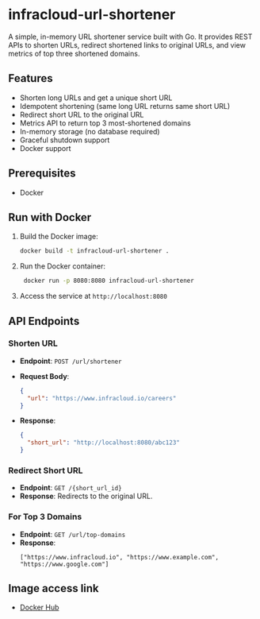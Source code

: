 # infracloud-url-shortener

A simple, in-memory URL shortener service built with Go. It provides REST APIs to shorten URLs, redirect shortened links to original URLs, and view metrics of top three shortened domains.


## Features

- Shorten long URLs and get a unique short URL
- Idempotent shortening (same long URL returns same short URL)
- Redirect short URL to the original URL
- Metrics API to return top 3 most-shortened domains
- In-memory storage (no database required)
- Graceful shutdown support
- Docker support

## Prerequisites
- Docker

## Run with Docker
1. Build the Docker image:
   ```bash
   docker build -t infracloud-url-shortener .
   ```
2. Run the Docker container:
   ```bash
    docker run -p 8080:8080 infracloud-url-shortener
    ```
3. Access the service at `http://localhost:8080`


## API Endpoints
### Shorten URL
- **Endpoint**: `POST /url/shortener`
- **Request Body**:
  ```json
  {
    "url": "https://www.infracloud.io/careers"
  }
  ```

- **Response**:
  ```json
  {
    "short_url": "http://localhost:8080/abc123"
  }
  ```

### Redirect Short URL
- **Endpoint**: `GET /{short_url_id}`
- **Response**: Redirects to the original URL.


### For Top 3 Domains
- **Endpoint**: `GET /url/top-domains`
- **Response**:
  ```
  ["https://www.infracloud.io", "https://www.example.com", "https://www.google.com"]
  
  ```

## Image access link
- [Docker Hub](https://hub.docker.com/r/rahulshewale153/urlshortener)